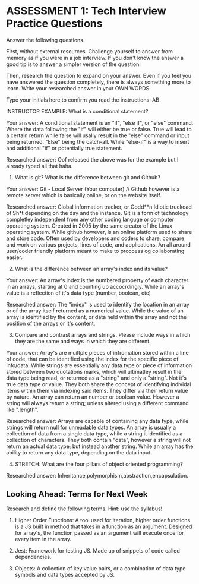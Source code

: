 # ASSESSMENT 1: Tech Interview Practice Questions

Answer the following questions.

First, without external resources. Challenge yourself to answer from memory as if you were in a job interview. If you don't know the answer a good tip is to answer a simpler version of the question.

Then, research the question to expand on your answer. Even if you feel you have answered the question completely, there is always something more to learn. Write your researched answer in your OWN WORDS.

Type your initials here to confirm you read the instructions: AB

INSTRUCTOR EXAMPLE: What is a conditional statement?

Your answer: A conditional statement is an "if", "else if", or "else" command. Where the data following the "if" will either be true or false. True will lead to a certain return while false will usally result in the "else" command or input being returned. "Else" being the catch-all. While "else-if" is a way to insert and additional "if" or potentially true statement. 

Researched answer: Oof released the above was for the example but I already typed all that haha. 

1. What is git? What is the difference between git and Github?

Your answer: Git - Local Server (Your computer) // Github however is a remote server which is basically online, or on the website itself. 

Researched answer: Global information tracker, or Godd**n Idiotic truckoad of Sh*t depending on the day and the instance. Git is a form of technology completley independent from any other coding languge or computer operating system. Created in 2005 by the same creator of the Linux operating system. While github however, is an online platform used to share and store code. Often used by developers and coders to share, compare, and work on various projects, lines of code, and applications. An all around user/coder friendly platform meant to make to proccess og collaborating easier. 


2. What is the difference between an array's index and its value?

Your answer: An array's index is the numbered property of each character in an arrays, starting at 0 and counting up accocrdingly. While an array's value is a reflection of it's data type (number, boolean, etc)

Researched answer: The "index" is used to identify the location in an array or of the array itself returned as a numerical value. While the value of an array is identified by the content, or data held within the array and not the position of the arrays or it's content. 

3. Compare and contrast arrays and strings. Please include ways in which they are the same and ways in which they are different.

Your answer: Array's are muiltple pieces of infromation stored within a line of code, that can be identified using the index for the specific piece of info/data. While strings are essentially any data type or piece of information stored between two quotations marks, which will ultimatley result in the data type being read, or returned as a "string" and only a "string". Not it's true data type or value. They both share the concept of identifying individal items within them via indexing said items. They differ via their return value by nature. An array can return an number or boolean value. However a string will always return a string; unless altered using a different command like ".length". 

Researched answer: Arrays are capable of containing any data type, while strings will return null for unreadable data types. An array is usually a collection of data from a single data type, while a string it identified as a collection of characters. They both contain "data", however a string will not return an actual data type; but instead another string. While an array has the ability to return any data type, depending on the data input. 

4. STRETCH: What are the four pillars of object oriented programming?

Researched answer:
Inheritance,polymorphism,abstraction,encapsulation.

## Looking Ahead: Terms for Next Week

Research and define the following terms. Hint: use the syllabus!

1. Higher Order Functions: 
A tool used for iteration, higher order functions is a JS built in method that takes in a function as an argument. Designed for array's, the function passed as an argument will execute once for every item in the array.

2. Jest: Framework for testing JS. Made up of snippets of code called dependencies. 

3. Objects: A collection of key:value pairs, or a combination of data type symbols and data types accepted by JS. 
